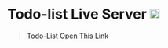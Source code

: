 # Todo-list Live Server <img src="https://cdn-icons-png.flaticon.com/512/4257/4257674.png" width="20px" hight="20px">
> <a href="https://adarshprogrammer.github.io/My-Projects/Todo List/todo.html">Todo-List Open This Link</a>

